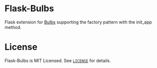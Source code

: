 # Flask-Bulbs

Flask extension for [Bulbs](http://bulbflow.com/) supporting the factory pattern with the init_app method.

# License

Flask-Bulbs is MIT Licensed. See [`LICENSE`](/LICENSE.txt) for details.
